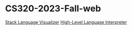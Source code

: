 # CS320-2023-Fall-web

[Stack Language Visualizer](https://qcfu-bu.github.io/CS320-2023-Fall-web/)
[High-Level Language Interpreter](https://qcfu-bu.github.io/CS320-2023-Fall-web/interp.html)